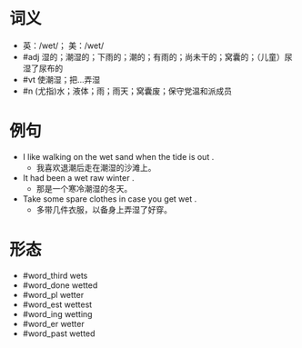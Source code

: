 # 词义
- 英：/wet/； 美：/wet/
- #adj 湿的；潮湿的；下雨的；潮的；有雨的；尚未干的；窝囊的；（儿童）尿湿了尿布的
- #vt 使潮湿；把…弄湿
- #n (尤指)水；液体；雨；雨天；窝囊废；保守党温和派成员
# 例句
- I like walking on the wet sand when the tide is out .
	- 我喜欢退潮后走在潮湿的沙滩上。
- It had been a wet raw winter .
	- 那是一个寒冷潮湿的冬天。
- Take some spare clothes in case you get wet .
	- 多带几件衣服，以备身上弄湿了好穿。
# 形态
- #word_third wets
- #word_done wetted
- #word_pl wetter
- #word_est wettest
- #word_ing wetting
- #word_er wetter
- #word_past wetted
